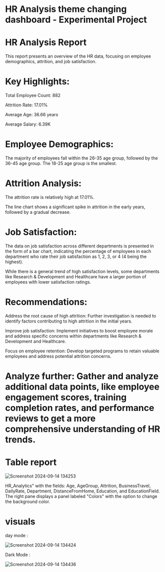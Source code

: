 # HR Analysis theme changing dashboard - Experimental Project

# HR Analysis Report

This report presents an overview of the HR data, focusing on employee demographics, attrition, and job satisfaction.

# Key Highlights:

Total Employee Count: 882

Attrition Rate: 17.01%

Average Age: 36.66 years

Average Salary: 6.39K

# Employee Demographics:

The majority of employees fall within the 26-35 age group, followed by the 36-45 age group. The 18-25 age group is the smallest.

# Attrition Analysis:

The attrition rate is relatively high at 17.01%.

The line chart shows a significant spike in attrition in the early years, followed by a gradual decrease.

# Job Satisfaction:

The data on job satisfaction across different departments is presented in the form of a bar chart, indicating the percentage of employees in each department who rate their job satisfaction as 1, 2, 3, or 4 (4 being the highest).

While there is a general trend of high satisfaction levels, some departments like Research & Development and Healthcare have a larger portion of employees with lower satisfaction ratings.

# Recommendations:

Address the root cause of high attrition: Further investigation is needed to identify factors contributing to high attrition in the initial years.

Improve job satisfaction: Implement initiatives to boost employee morale and address specific concerns within departments like Research & Development and Healthcare.

Focus on employee retention: Develop targeted programs to retain valuable employees and address potential attrition concerns.

# Analyze further: Gather and analyze additional data points, like employee engagement scores, training completion rates, and performance reviews to get a more comprehensive understanding of HR trends.

# Table report

![Screenshot 2024-09-14 134253](https://github.com/user-attachments/assets/96a0132c-1e30-4898-863d-b1ee56ce74f6)

HR_Analytics" with the fields: Age, AgeGroup, Attrition, BusinessTravel, DailyRate, Department, DistanceFromHome, Education, and EducationField. The right pane displays a panel labeled "Colors" with the option to change the background color.

# visuals 

day mode : 

![Screenshot 2024-09-14 134424](https://github.com/user-attachments/assets/a60d91e7-633c-4f48-bbe2-35319002e520)

Dark Mode :

![Screenshot 2024-09-14 134436](https://github.com/user-attachments/assets/43aa5282-7239-45a5-a66d-3b82e5002b9b)
